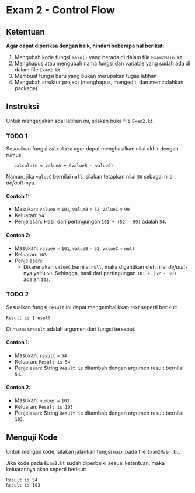# Exam 2 - Control Flow

## Ketentuan

**Agar dapat diperiksa dengan baik, hindari beberapa hal berikut:**

1. Mengubah kode fungsi `main()` yang berada di dalam file `Exam2Main.kt`
2. Menghapus atau mengubah nama fungsi dan variable yang sudah ada di dalam file `Exam2.kt`
3. Membuat fungsi baru yang bukan merupakan tugas latihan
4. Mengubah struktur project (menghapus, mengedit, dan memindahkan package)

## Instruksi

Untuk mengerjakan soal latihan ini, silakan buka file `Exam2.kt`.

### TODO 1

Sesuaikan fungsi `calculate` agar dapat menghasilkan nilai akhir dengan rumus:

```text
   calculate = valueA + (valueB - valueC)
```

Namun, jika `valueC` bernilai `null`, silakan tetapkan nilai `50` sebagai nilai _default_-nya.

#### Contoh 1:

- Masukan: `valueA` = `101`, `valueB` = `52`, `valueC` = `99`
- Keluaran: `54`
- Penjelasan: Hasil dari pertingungan `101 + (52 - 99)` adalah `54`.

#### Contoh 2:

- Masukan: `valueA` = `101`, `valueB` = `52`, `valueC` = `null`
- Keluaran: `103`
- Penjelasan:
    - Dikarenakan `valueC` bernilai `null`, maka digantikan oleh nilai _default_-nya yaitu `50`. Sehingga, hasil dari
      pertingungan `101 + (52 - 50)` adalah `103`.

### TODO 2

Sesuaikan fungsi `result` ini dapat mengembalikkan text seperti berikut:

```markdown
Result is $result
```

Di mana `$result` adalah argumen dari fungsi tersebut.

#### Contoh 1:

- Masukan: `result` = `54`
- Keluaran: `Result is 54`
- Penjelasan: String `Result is` ditambah dengan argumen result bernilai `54`.

#### Contoh 2:

- Masukan: `number` = `103`
- Keluaran: `Result is 103`
- Penjelasan: String `Result is` ditambah dengan argumen result bernilai `103`.

## Menguji Kode

Untuk menguji kode, silakan jalankan fungsi `main` pada file `Exam2Main.kt`.

Jika kode pada `Exam2.kt` sudah diperbaiki sesuai ketentuan, maka keluarannya akan seperti berikut:

```
Result is 54
Result is 103
```